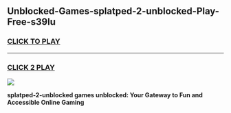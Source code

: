 
## Unblocked-Games-splatped-2-unblocked-Play-Free-s39lu
<h3>
<a href="https://premium76.site?title=splatped-2-unblocked&ref=23A">CLICK TO PLAY</a></h3>
<hr>

<h3>
<a href="https://premium76.site?title=splatped-2-unblocked&ref=23A">CLICK 2 PLAY</a>
  
</h3>

<a href="https://premium76.site?title=splatped-2-unblocked&ref=23A"><img src="https://clearcache.store/games.png"></a>


**splatped-2-unblocked games unblocked: Your Gateway to Fun and Accessible Online Gaming**
